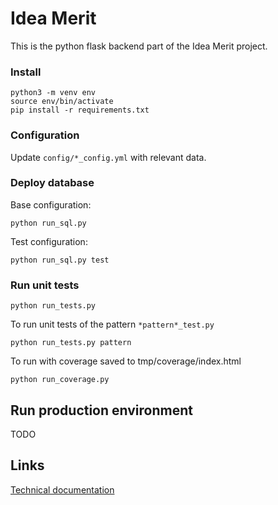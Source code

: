 # Idea Merit

This is the python flask backend part of the Idea Merit project.

### Install

```
python3 -m venv env
source env/bin/activate
pip install -r requirements.txt
```
### Configuration

Update `config/*_config.yml` with relevant data.

### Deploy database

Base configuration:
```
python run_sql.py
```

Test configuration:
```
python run_sql.py test
```

### Run unit tests

```
python run_tests.py
```

To run unit tests of the pattern `*pattern*_test.py`
```
python run_tests.py pattern
```

To run with coverage saved to tmp/coverage/index.html
```
python run_coverage.py
```

## Run production environment

TODO

## Links

[Technical documentation](doc/technical.md)